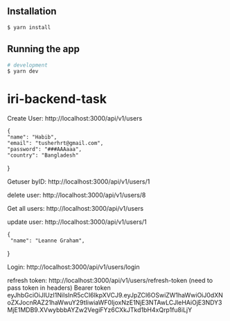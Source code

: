 ## Installation

```bash
$ yarn install
```

## Running the app

```bash
# development
$ yarn dev


```

# iri-backend-task

Create User: http://localhost:3000/api/v1/users

    {
    "name": "Habib",
    "email": "tusherhrt@gmail.com",
    "password": "###AAAaaa",
    "country": "Bangladesh"

}

Getuser byID: http://localhost:3000/api/v1/users/1

delete user: http://localhost:3000/api/v1/users/8

Get all users: http://localhost:3000/api/v1/users

update user: http://localhost:3000/api/v1/users/1

    {
     "name": "Leanne Graham",

}

Login: http://localhost:3000/api/v1/users/login

refresh token: http://localhost:3000/api/v1/users/refresh-token (need to pass token in headers) Bearer token eyJhbGciOiJIUzI1NiIsInR5cCI6IkpXVCJ9.eyJpZCI6OSwiZW1haWwiOiJ0dXNoZXJocnRAZ21haWwuY29tIiwiaWF0IjoxNzE1NjE3NTAwLCJleHAiOjE3NDY3MjE1MDB9.XVwybbbAYZw2VegiFYz6CXkJTkd1bH4xQrp1fu8iLjY
